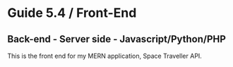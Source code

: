 # Guide 5.4 / Front-End

## Back-end - Server side - Javascript/Python/PHP

This is the front end for my MERN application, Space Traveller API.
